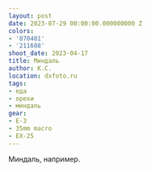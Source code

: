 ```yaml
---
layout: post
date: 2023-07-29 00:00:00.000000000 Z
colors:
- '070401'
- '211608'
shoot_date: 2023-04-17
title: Миндаль
author: К.С.
location: dxfoto.ru
tags:
- еда
- орехи
- миндаль
gear:
- E-3
- 35mm macro
- EX-25
---
```

Миндаль, например.

